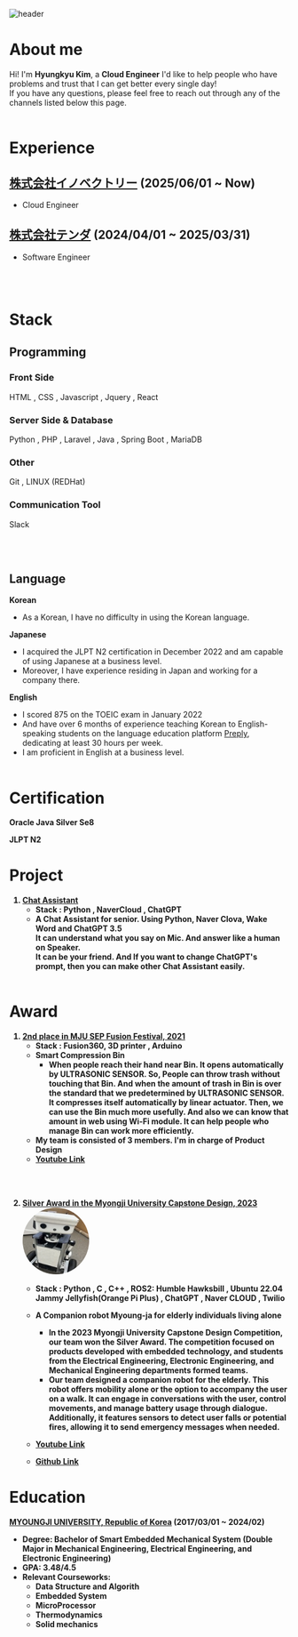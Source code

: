 ![header](https://capsule-render.vercel.app/api?type=waving&color=auto&height=200&text=初めまして！)

# About me

Hi! I'm <b>Hyungkyu Kim</b>, a <b>Cloud Engineer</b>
I'd like to help people who have problems and trust that I can get better every single day!     
If you have any questions, please feel free to reach out through any of the channels listed below this page. 
<br></br>

# Experience

## [株式会社イノベクトリー](https://www.innovactory.co.jp/) (2025/06/01 ~ Now)
- Cloud Engineer

## [株式会社テンダ](https://www.tenda.co.jp/) (2024/04/01 ~ 2025/03/31)
- Software Engineer

<br></br>

# Stack
## Programming
### Front Side
HTML , CSS , Javascript , Jquery , React

### Server Side & Database
Python , PHP , Laravel , Java , Spring Boot , MariaDB

### Other
Git , LINUX (REDHat)

### Communication Tool
Slack

<br></br>

## Language
<b>Korean</b>
- As a Korean, I have no difficulty in using the Korean language.

<b>Japanese</b>
- I acquired the JLPT N2 certification in December 2022 and am capable of using Japanese at a business level. 
- Moreover, I have experience residing in Japan and working for a company there.

<b>English</b>
- I scored 875 on the TOEIC exam in January 2022 
- And have over 6 months of experience teaching Korean to English-speaking students on the language education platform [Preply](https://preply.com/), dedicating at least 30 hours per week. 
- I am proficient in English at a business level.
<br></br>

# Certification

<b>Oracle Java Silver Se8<b>

<b>JLPT N2</b>

# Project
1. [Chat Assistant](https://github.com/HyungkyuKimDev/Chat_Assistant)
    - Stack : Python , NaverCloud , ChatGPT
    - A Chat Assistant for senior. Using Python, Naver Clova, Wake Word and ChatGPT 3.5   
    It can understand what you say on Mic. And answer like a human on Speaker.    
    It can be your friend. And If you want to change ChatGPT's prompt, then you can make other Chat Assistant easily.
<br></br>


# Award
1. [2nd place in MJU SEP Fusion Festival, 2021](https://www.mju.ac.kr/eciems/index.do)   
    - Stack : Fusion360, 3D printer , Arduino
    - Smart Compression Bin
        - When people reach their hand near Bin. It opens automatically by ULTRASONIC SENSOR.
            So, People can throw trash without touching that Bin.
            And when the amount of trash in Bin is over the standard that we predetermined by ULTRASONIC SENSOR.
            It compresses itself automatically by linear actuator. Then, we can use the Bin much more usefully.
            And also we can know that amount in web using Wi-Fi module. It can help people who manage Bin can work more efficiently.
    - My team is consisted of 3 members. I'm in charge of Product Design
    - [Youtube Link](https://www.youtube.com/watch?v=JbwHst7UF98&ab_channel=%EA%B9%80%ED%98%95%EA%B7%9C)

<br></br>

2. [Silver Award in the Myongji University Capstone Design, 2023](https://www.mju.ac.kr/eciems/index.do)    
    <a src="https://github.com/MJU-Capstone-PetRobot/mjbot_2023"><img src="./img/robot_mj.jpg" width="120px" height="120px" style="border-radius:70%"></a>
    - Stack : Python , C , C++ , ROS2: Humble Hawksbill , Ubuntu 22.04 Jammy Jellyfish(Orange Pi Plus) , ChatGPT , Naver CLOUD , Twilio      
    - A Companion robot Myoung-ja for elderly individuals living alone   
        - In the 2023 Myongji University Capstone Design Competition, our team won the Silver Award. The competition focused on products developed with embedded technology, and students from the Electrical Engineering, Electronic Engineering, and Mechanical Engineering departments formed teams.
        - Our team designed a companion robot for the elderly. This robot offers mobility alone or the option to accompany the user on a walk. It can engage in conversations with the user, control movements, and manage battery usage through dialogue. Additionally, it features sensors to detect user falls or potential fires, allowing it to send emergency messages when needed.

    - [Youtube Link](https://youtu.be/FfN0cjAcmhg)
    - [Github Link](https://github.com/MJU-Capstone-PetRobot/mjbot_2023)

# Education
[MYOUNGJI UNIVERSITY, Republic of Korea](https://www.mju.ac.kr/mjukr/index.do) (2017/03/01 ~ 2024/02)
- Degree: Bachelor of Smart Embedded Mechanical System (Double Major in Mechanical Engineering, Electrical Engineering, and Electronic Engineering)   
- GPA: 3.48/4.5
- Relevant Courseworks:
    - Data Structure and Algorith
    - Embedded System
    - MicroProcessor
    - Thermodynamics
    - Solid mechanics
<br></br>
